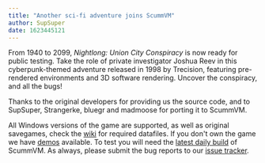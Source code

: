 ```yaml
---
title: "Another sci-fi adventure joins ScummVM"
author: SupSuper
date: 1623445121
---
```


From 1940 to 2099, _Nightlong: Union City Conspiracy_ is now ready for public testing. Take the role of private investigator Joshua Reev in this cyberpunk-themed adventure released in 1998 by Trecision, featuring pre-rendered environments and 3D software rendering. Uncover the conspiracy, and all the bugs!

Thanks to the original developers for providing us the source code, and to SupSuper, Strangerke, bluegr and madmoose for porting it to ScummVM.

All Windows versions of the game are supported, as well as original savegames, check the [wiki](https://wiki.scummvm.org/index.php?title=Nightlong:_Union_City_Conspiracy) for required datafiles. If you don't own the game we have [demos](https://www.scummvm.org/demos/) available. To test you will need the [latest daily build](https://www.scummvm.org/downloads/#daily) of ScummVM. As always, please submit the bug reports to our [issue tracker](https://bugs.scummvm.org/).